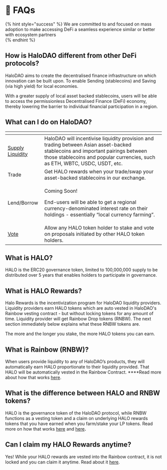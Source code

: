 # 🤔 FAQs

{% hint style="success" %}
We are committed to and focused on mass adoption to make accessing DeFi a seamless experience similar or better with ecosystem partners  
{% endhint %}

## How is HaloDAO different from other DeFi protocols?

HaloDAO aims to create the decentralised finance infrastructure on which innovation can be built upon. To enable Sending \(stablecoins\) and Saving \(via high yield\) for local economies. 

With a greater supply of local asset backed stablecoins, users will be able to access the permissionless Decentralised Finance \(DeFi\) economy, thereby lowering the barrier to individual financial participation in a region. 

## What can I do on HaloDAO?

<table>
  <thead>
    <tr>
      <th style="text-align:left"></th>
      <th style="text-align:left"></th>
    </tr>
  </thead>
  <tbody>
    <tr>
      <td style="text-align:left"><a href="get-started/how-to-supply-liquidity.md">Supply Liquidity</a>
      </td>
      <td style="text-align:left">HaloDAO will incentivise liquidity provision and trading between Asian
        asset-backed stablecoins and important pairings between those stablecoins
        and popular currencies, such as ETH, WBTC, USDC, USDT, etc.</td>
    </tr>
    <tr>
      <td style="text-align:left">Trade</td>
      <td style="text-align:left">Get HALO rewards when your trade/swap your asset-backed stablecoins in
        our exchange.</td>
    </tr>
    <tr>
      <td style="text-align:left">Lend/Borrow</td>
      <td style="text-align:left">
        <p>Coming Soon!</p>
        <p>End-users will be able to get a regional currency-denominated interest
          rate on their holdings - essentially &#x201C;local currency farming&#x201D;.</p>
      </td>
    </tr>
    <tr>
      <td style="text-align:left"><a href="get-started/how-to-vote.md">Vote</a>
      </td>
      <td style="text-align:left">Allow any HALO token holder to stake and vote on proposals initiated by
        other HALO token holders.</td>
    </tr>
  </tbody>
</table>

## What is HALO?

HALO is the ERC20 governance token, limited to 100,000,000 supply to be distributed over 5 years that enables holders to participate in governance.

## What is HALO Rewards?

Halo Rewards is the incentivization program for HaloDAO liquidity providers. Liquidity providers earn HALO tokens which are auto vested in HaloDAO's Rainbow vesting contract - but without locking tokens for any amount of time. Liquidity provider will get Rainbow Drop tokens \(RNBW\). The next section immediately below explains what these RNBW tokens are. 

The more and the longer you stake, the more HALO tokens you can earn.

## What is Rainbow \(RNBW\)?

When users provide liquidity to any of HaloDAO’s products, they will automatically earn HALO proportionate to their liquidity provided. That HALO will be automatically vested in the Rainbow Contract. ****Read more about how that works [here](products/dessert-pool/how-vesting-works.md).

## **What is the difference between HALO and RNBW tokens?**

HALO is the governance token of the HaloDAO protocol, while RNBW functions as a vesting token and a claim on underlying HALO rewards tokens that you have earned when you farm/stake your LP tokens. Read more on how that works [here](get-started/how-to-earn/how-to-farm.md) and [here](products/dessert-pool/how-vesting-works.md)**.**

## Can I claim my HALO Rewards anytime?

Yes! While your HALO rewards are vested into the Rainbow contract, it is not locked and you can claim it anytime. Read about it [here](get-started/how-to-earn/how-to-vest-dessert-pool/how-to-claim-harvest.md).






